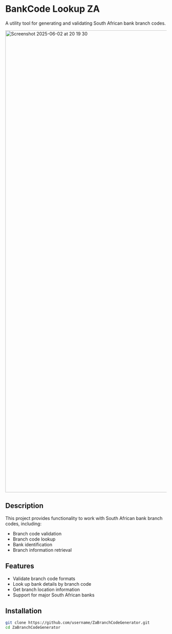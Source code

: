 # BankCode Lookup ZA

A utility tool for generating and validating South African bank branch codes.

<img width="1440" alt="Screenshot 2025-06-02 at 20 19 30" src="https://github.com/user-attachments/assets/4aaccf35-6c3c-4c2a-8716-94a34b620841" />

## Description

This project provides functionality to work with South African bank branch codes, including:
- Branch code validation
- Branch code lookup
- Bank identification
- Branch information retrieval

## Features

- Validate branch code formats
- Look up bank details by branch code
- Get branch location information
- Support for major South African banks

## Installation
```bash
git clone https://github.com/username/ZaBranchCodeGenerator.git
cd ZaBranchCodeGenerator
```
